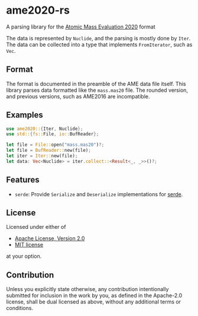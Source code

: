 # ame2020-rs

A parsing library for the [Atomic Mass Evaluation 2020] format

The data is represented by `Nuclide`, and the parsing is mostly done by `Iter`.
The data can be collected into a type that implements `FromIterator`, such as `Vec`.

[Atomic Mass Evaluation 2020]: https://www-nds.iaea.org/amdc/

## Format

The format is documented in the preamble of the AME data file itself. This library parses data
formatted like the `mass.mas20` file. The rounded version, and previous versions, such as
AME2016 are incompatible.

## Examples

```rust
use ame2020::{Iter, Nuclide};
use std::{fs::File, io::BufReader};

let file = File::open("mass.mas20")?;
let file = BufReader::new(file);
let iter = Iter::new(file);
let data: Vec<Nuclide> = iter.collect::<Result<_, _>>()?;
```

## Features

* `serde`: Provide `Serialize` and `Deserialize` implementations for [serde](https://serde.rs).

## License

Licensed under either of

 * [Apache License, Version 2.0](http://www.apache.org/licenses/LICENSE-2.0)
 * [MIT license](http://opensource.org/licenses/MIT)

at your option.

## Contribution

Unless you explicitly state otherwise, any contribution intentionally submitted
for inclusion in the work by you, as defined in the Apache-2.0 license, shall be
dual licensed as above, without any additional terms or conditions.
